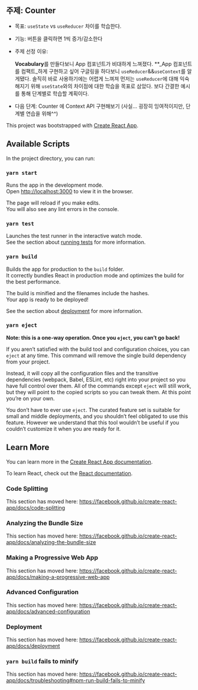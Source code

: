 
## 주제: Counter

* 목표: `useState` vs `useReducer` 차이를 학습한다.

* 기능: 버튼을 클릭하면 1씩 증가/감소한다

* 주제 선정 이유: 

    <strong>Vocabulary</strong>를 만들다보니 App 컴포넌트가 비대하게 느껴졌다. **_App 컴포넌트를 컴팩트_하게 구현하고 싶어 구글링을 하다보니
    `useReducer`&&`useContext`를 알게됐다. 솔직히 바로 사용하기에는 어렵게 느껴져 먼저는 `useReducer`에 대해 익숙해지기 위해 `useState`와의 차이점에 대한 학습을 목표로 삼았다. 보다 간결한 예시를 통해 단계별로 학습할 계획이다.


* 다음 단계:  Counter 에 Context API 구현해보기 (사실... 굉장히 잉여적이지만, 단계별 연습을 위해^^) 





This project was bootstrapped with [Create React App](https://github.com/facebook/create-react-app).

## Available Scripts

In the project directory, you can run:

### `yarn start`

Runs the app in the development mode.<br />
Open [http://localhost:3000](http://localhost:3000) to view it in the browser.

The page will reload if you make edits.<br />
You will also see any lint errors in the console.

### `yarn test`

Launches the test runner in the interactive watch mode.<br />
See the section about [running tests](https://facebook.github.io/create-react-app/docs/running-tests) for more information.

### `yarn build`

Builds the app for production to the `build` folder.<br />
It correctly bundles React in production mode and optimizes the build for the best performance.

The build is minified and the filenames include the hashes.<br />
Your app is ready to be deployed!

See the section about [deployment](https://facebook.github.io/create-react-app/docs/deployment) for more information.

### `yarn eject`

**Note: this is a one-way operation. Once you `eject`, you can’t go back!**

If you aren’t satisfied with the build tool and configuration choices, you can `eject` at any time. This command will remove the single build dependency from your project.

Instead, it will copy all the configuration files and the transitive dependencies (webpack, Babel, ESLint, etc) right into your project so you have full control over them. All of the commands except `eject` will still work, but they will point to the copied scripts so you can tweak them. At this point you’re on your own.

You don’t have to ever use `eject`. The curated feature set is suitable for small and middle deployments, and you shouldn’t feel obligated to use this feature. However we understand that this tool wouldn’t be useful if you couldn’t customize it when you are ready for it.

## Learn More

You can learn more in the [Create React App documentation](https://facebook.github.io/create-react-app/docs/getting-started).

To learn React, check out the [React documentation](https://reactjs.org/).

### Code Splitting

This section has moved here: https://facebook.github.io/create-react-app/docs/code-splitting

### Analyzing the Bundle Size

This section has moved here: https://facebook.github.io/create-react-app/docs/analyzing-the-bundle-size

### Making a Progressive Web App

This section has moved here: https://facebook.github.io/create-react-app/docs/making-a-progressive-web-app

### Advanced Configuration

This section has moved here: https://facebook.github.io/create-react-app/docs/advanced-configuration

### Deployment

This section has moved here: https://facebook.github.io/create-react-app/docs/deployment

### `yarn build` fails to minify

This section has moved here: https://facebook.github.io/create-react-app/docs/troubleshooting#npm-run-build-fails-to-minify
